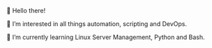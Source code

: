 👋 Hello there!

👀 I’m interested in all things automation, scripting and DevOps.

🌱 I’m currently learning Linux Server Management, Python and Bash.

<!---
SpoisX/SpoisX is a ✨ special ✨ repository because its `README.md` (this file) appears on your GitHub profile.
You can click the Preview link to take a look at your changes.
--->
